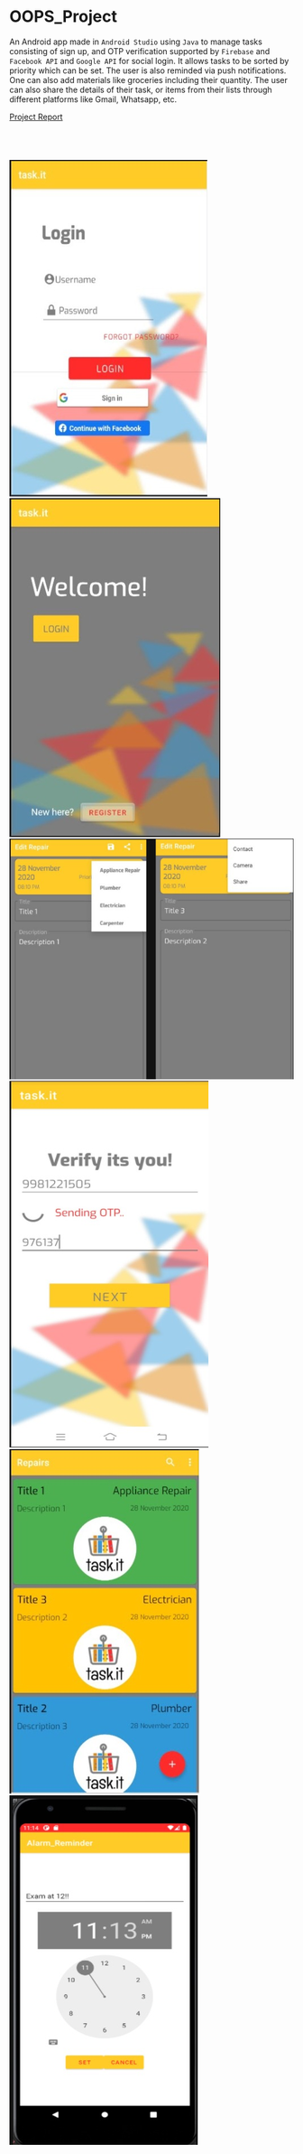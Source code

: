 # OOPS_Project

An Android app made in `Android Studio` using `Java` to manage tasks consisting of sign up, and OTP verification supported by `Firebase` and `Facebook API` and `Google API` for social login. It allows tasks to be sorted by priority which can be set. The user is also reminded via push notifications. One can also add materials like groceries including their quantity. The user can also share the details of their task, or items from their lists through different platforms like Gmail, Whatsapp, etc.

[Project Report](https://github.com/mveer1/OOPS_Project/blob/main/Project_report.pdf)
<br><br><br><br><br>
![](https://github.com/mveer1/OOPS_Project/blob/main/screenshots/WhatsApp%20Image%202021-07-04%20at%206.59.17%20PM.jpeg)
![](https://github.com/mveer1/OOPS_Project/blob/main/screenshots/WhatsApp%20Image%202021-07-04%20at%206.59.54%20PM.jpeg)
![](https://github.com/mveer1/OOPS_Project/blob/main/screenshots/WhatsApp%20Image%202021-07-04%20at%207.00.49%20PM.jpeg)
![](https://github.com/mveer1/OOPS_Project/blob/main/screenshots/WhatsApp%20Image%202021-07-04%20at%207.01.05%20PM.jpeg)
![](https://github.com/mveer1/OOPS_Project/blob/main/screenshots/WhatsApp%20Image%202021-07-04%20at%207.01.30%20PM.jpeg)
![](https://github.com/mveer1/OOPS_Project/blob/main/screenshots/WhatsApp%20Image%202021-07-04%20at%207.02.12%20PM.jpeg)
